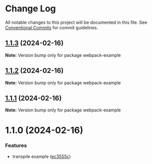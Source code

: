 # Change Log

All notable changes to this project will be documented in this file.
See [Conventional Commits](https://conventionalcommits.org) for commit guidelines.

## [1.1.3](https://github.com/just-paja/svg-sprites/compare/v1.1.2...v1.1.3) (2024-02-16)

**Note:** Version bump only for package webpack-example





## [1.1.2](https://github.com/just-paja/svg-sprites/compare/v1.1.1...v1.1.2) (2024-02-16)

**Note:** Version bump only for package webpack-example





## [1.1.1](https://github.com/just-paja/svg-sprites/compare/v1.1.0...v1.1.1) (2024-02-16)

**Note:** Version bump only for package webpack-example





# 1.1.0 (2024-02-16)


### Features

* transpile example ([ec3555c](https://github.com/just-paja/svg-sprites/commit/ec3555c4ac63bf95a75c8088d9e3beb1b217e941))

